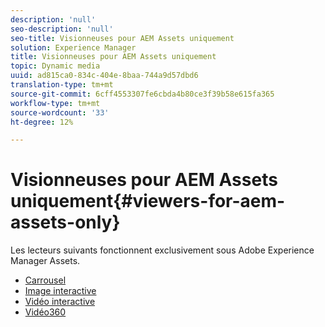 ```yaml
---
description: 'null'
seo-description: 'null'
seo-title: Visionneuses pour AEM Assets uniquement
solution: Experience Manager
title: Visionneuses pour AEM Assets uniquement
topic: Dynamic media
uuid: ad815ca0-834c-404e-8baa-744a9d57dbd6
translation-type: tm+mt
source-git-commit: 6cff4553307fe6cbda4b80ce3f39b58e615fa365
workflow-type: tm+mt
source-wordcount: '33'
ht-degree: 12%

---
```



# Visionneuses pour AEM Assets uniquement{#viewers-for-aem-assets-only}

Les lecteurs suivants fonctionnent exclusivement sous Adobe Experience Manager Assets.

* [Carrousel](c-html5-aem-carousel/c-html5-aem-carousel.md)
* [Image interactive](c-html5-aem-interactive-images/c-html5-aem-interactive-images.md)
* [Vidéo interactive](c-html5-aem-int-video/c-html5-aem-int-video.md)
* [Vidéo360](c-html5-aem-video360/c-html5-aem-video360.md)
